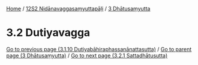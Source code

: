 
[Home](/) / [12S2 Nidānavaggasaṃyuttapāḷi](../../12S2.md) / [3 Dhātusaṃyutta](../3.md)

# 3.2 Dutiyavagga


[Go to previous page (3.1.10 Dutiyabāhiraphassanānattasutta)](3.1/3.1.10.md) / [Go to parent page (3 Dhātusaṃyutta)](../3.md) / [Go to next page (3.2.1 Sattadhātusutta)](3.2/3.2.1.md)


